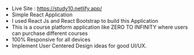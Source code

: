 * Live Site : https://study10.netlify.app/
* Simple React Application
* I used React Js and React Bootstrap to build this Application
* This is a course platform application like ZERO TO INFINITY where users can purchase different courses
* 100% Responsive for all devices
* Implement User Centered Design ideas for good UI/UX.
